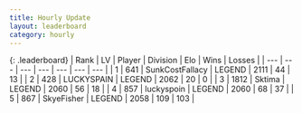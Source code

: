 ```yaml
---
title: Hourly Update
layout: leaderboard
category: hourly
---
```


{: .leaderboard}
| Rank | LV | Player | Division | Elo | Wins | Losses |
| --- | --- | --- | --- | --- | --- | --- |
| <span data-change="0">1</span> | 641 | <span title="ID: 402846">SunkCostFallacy</span> | LEGEND | <span data-change="0">2111</span> | <span data-change="0">44</span> | <span data-change="0">13</span> |
| <span data-change="0">2</span> | 428 | <span title="ID: 623829">LUCKYSPAIN</span> | LEGEND | <span data-change="0">2062</span> | <span data-change="0">20</span> | <span data-change="0">0</span> |
| <span data-change="0">3</span> | 1812 | <span title="ID: 353063">Sktima</span> | LEGEND | <span data-change="0">2060</span> | <span data-change="0">56</span> | <span data-change="0">18</span> |
| <span data-change="0">4</span> | 857 | <span title="ID: 512212">luckyspoin</span> | LEGEND | <span data-change="9">2060</span> | <span data-change="1">68</span> | <span data-change="0">37</span> |
| <span data-change="1">5</span> | 867 | <span title="ID: 174926">SkyeFisher</span> | LEGEND | <span data-change="17">2058</span> | <span data-change="6">109</span> | <span data-change="2">103</span> |